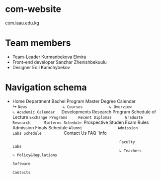 # com-website
com.iaau.edu.kg
# Team members
- Team-Leader Kurmanbekova Elmira
- Front-end developer Sanzhar Zhenishbekuulu
- Designer Edil Kamchybekov
# Navigation schema
- Home   Department             Bachel Program       Master Degree          Calendar             
         ↳ `News                ↳ Courses            ↳ Overview             ↳ Academic Calendar  
           `Developments          Research             Program                Schedule of Lecture
           `Exchange Programs     Recent Diplomas      Graduate Research      Midterms Schedule
           `Prospective Studen    Exam Rules           Admission              Finals Schedule
           `Alumni                Admission                                   Labs Schedule         
           `Contact Us            FAQ
           `Info
 
                                                      Faculty                 Labs   
                                                      ↳ Teachers              ↳ Policy&Regulations
                                                                                Software
                                                                                Contacts
